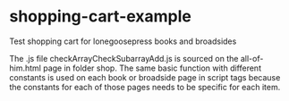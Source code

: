 # shopping-cart-example
Test shopping cart for lonegoosepress books and broadsides

The .js file checkArrayCheckSubarrayAdd.js is sourced on the all-of-him.html page in folder shop.
The same basic function with different constants is used on each book or broadside page in script tags because the constants for each of those pages needs to be specific for each item.
